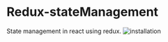 # Redux-stateManagement
State management in react using redux. 
![installation](https://user-images.githubusercontent.com/60647146/203058451-9034f07b-d531-49ed-8f4c-7a1a718b351e.png)
